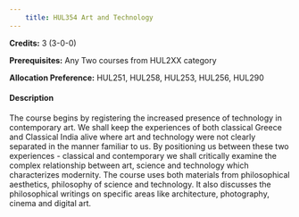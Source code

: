 ```yaml
---
    title: HUL354 Art and Technology
---
```

**Credits:** 3 (3-0-0)



**Prerequisites:** Any Two courses from HUL2XX category

**Allocation Preference:** HUL251, HUL258, HUL253, HUL256, HUL290

#### Description 
The course begins by registering the increased presence of technology in contemporary art. We shall keep the experiences of both classical Greece and Classical India alive where art and technology were not clearly separated in the manner familiar to us. By positioning us between these two experiences - classical and contemporary we shall critically examine the complex relationship between art, science and technology which characterizes modernity. The course uses both materials from philosophical aesthetics, philosophy of science and technology. It also discusses the philosophical writings on specific areas like architecture, photography, cinema and digital art.